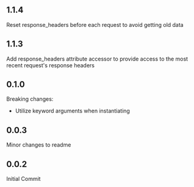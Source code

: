## 1.1.4

Reset response_headers before each request to avoid getting old data

## 1.1.3

Add response_headers attribute accessor to provide access to the most recent
request's response headers

## 0.1.0

Breaking changes:
 * Utilize keyword arguments when instantiating

## 0.0.3

Minor changes to readme

## 0.0.2

Initial Commit
